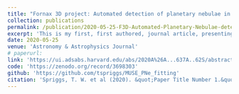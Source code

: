 ```yaml
---
title: "Fornax 3D project: Automated detection of planetary nebulae in the centres of early-type galaxies and first results"
collection: publications
permalink: /publication/2020-05-25-F3D-Automated-Planetary-Nebulae-detection
excerpt: 'This is my first, first authored, journal article, presenting my PNe detection methods and first results.'
date: 2020-05-25
venue: 'Astronomy & Astrophysics Journal'
# paperurl: 
link: 'https://ui.adsabs.harvard.edu/abs/2020A%26A...637A..62S/abstract'
code: 'https://zenodo.org/record/3698303'
github: 'https://github.com/tspriggs/MUSE_PNe_fitting'
citation: 'Spriggs, T. W. et al (2020). &quot;Paper Title Number 1.&quot; <i>Journal 1</i>. 1(1).'
---
```


